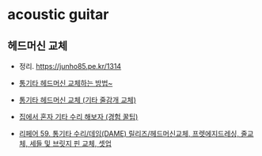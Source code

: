 # acoustic guitar

## 헤드머신 교체
* 정리. https://junho85.pe.kr/1314

* [통기타 헤드머신 교체하는 방법~](https://tongguitar.tistory.com/70)
* [통기타 헤드머신 교체 (기타 줄감개 교체)](https://billnote.net/762)
* [집에서 혼자 기타 수리 해보자 (경험 꿀팁)](https://blog.naver.com/yogoho210/220612172141)
* [리페어 59. 통기타 수리/데임(DAME) 릴리즈/헤드머신교체, 프렛에지드레싱, 줄교체, 세들 및 브릿지 핀 교체, 셋업](https://blog.naver.com/PostView.nhn?blogId=countess_cuke&logNo=221427472865)
